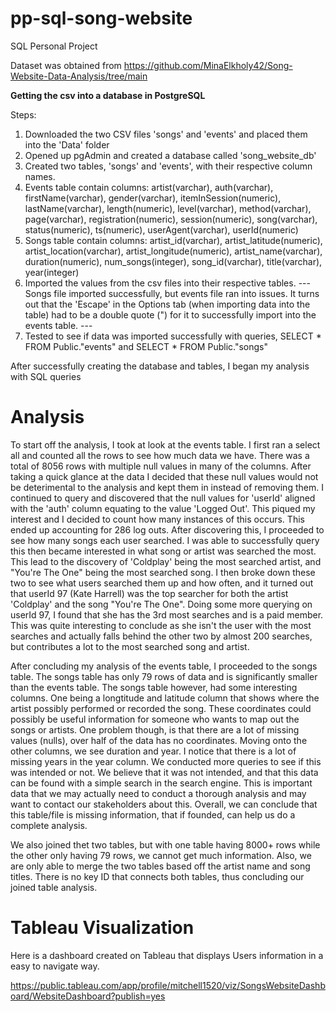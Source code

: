 # pp-sql-song-website
SQL Personal Project

Dataset was obtained from https://github.com/MinaElkholy42/Song-Website-Data-Analysis/tree/main

**Getting the csv into a database in PostgreSQL**

Steps:
1) Downloaded the two CSV files 'songs' and 'events' and placed them into the 'Data' folder
2) Opened up pgAdmin and created a database called 'song_website_db'
3) Created two tables, 'songs' and 'events', with their respective column names.
4) Events table contain columns: artist(varchar), auth(varchar), firstName(varchar), gender(varchar), itemInSession(numeric), lastName(varchar), length(numeric), level(varchar), method(varchar), page(varchar), registration(numeric), session(numeric), song(varchar), status(numeric), ts(numeric), userAgent(varchar), userId(numeric)
5) Songs table contain columns: artist_id(varchar), artist_latitude(numeric), artist_location(varchar), artist_longitude(numeric), artist_name(varchar), duration(numeric), num_songs(integer), song_id(varchar), title(varchar), year(integer)
6) Imported the values from the csv files into their respective tables. --- Songs file imported successfully, but events file ran into issues. It turns out that the 'Escape' in the Options tab (when importing data into the table) had to be a double quote (") for it to successfully import into the events table. ---
7) Tested to see if data was imported successfully with queries,  SELECT * FROM Public."events" and SELECT * FROM Public."songs"

After successfully creating the database and tables, I began my analysis with SQL queries

# Analysis
To start off the analysis, I took at look at the events table. I first ran a select all and counted all the rows to see how much data we have. There was a total of 8056 rows with multiple null values in many of the columns. After taking a quick glance at the data I decided that these null values would not be deterimental to the analysis and kept them in instead of removing them. I continued to query and discovered that the null values for 'userId' aligned with the 'auth' column equating to the value 'Logged Out'. This piqued my interest and I decided to count how many instances of this occurs. This ended up accounting for 286 log outs. After discovering this, I proceeded to see how many songs each user searched. I was able to successfully query this then became interested in what song or artist was searched the most. This lead to the discovery of 'Coldplay' being the most searched artist, and "You're The One" being the most searched song. I then broke down these two to see what users searched them up and how often, and it turned out that userId 97 (Kate Harrell) was the top searcher for both the artist 'Coldplay' and the song "You're The One". Doing some more querying on userId 97, I found that she has the 3rd most searches and is a paid member. This was quite interesting to conclude as she isn't the user with the most searches and actually falls behind the other two by almost 200 searches, but contributes a lot to the most searched song and artist.  

After concluding my analysis of the events table, I proceeded to the songs table. The songs table has only 79 rows of data and is significantly smaller than the events table. The songs table however, had some interesting columns. One being a longtitude and latitude column that shows where the artist possibly performed or recorded the song. These coordinates could possibly be useful information for someone who wants to map out the songs or artists. One problem though, is that there are a lot of missing values (nulls), over half of the data has no coordinates. Moving onto the other columns, we see duration and year. I notice that there is a lot of missing years in the year column. We conducted more queries to see if this was intended or not. We believe that it was not intended, and that this data can be found with a simple search in the search engine. This is important data that we may actually need to conduct a thorough analysis and may want to contact our stakeholders about this. Overall, we can conclude that this table/file is missing information, that if founded, can help us do a complete analysis.  

We also joined thet two tables, but with one table having 8000+ rows while the other only having 79 rows, we cannot get much information. Also, we are only able to merge the two tables based off the artist name and song titles. There is no key ID that connects both tables, thus concluding our joined table analysis. 
  

# Tableau Visualization  
Here is a dashboard created on Tableau that displays Users information in a easy to navigate way.  

https://public.tableau.com/app/profile/mitchell1520/viz/SongsWebsiteDashboard/WebsiteDashboard?publish=yes 

